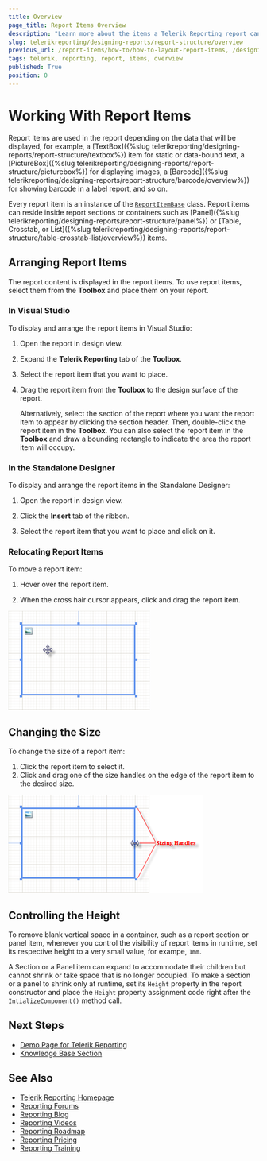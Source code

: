 ```yaml
---
title: Overview
page_title: Report Items Overview
description: "Learn more about the items a Telerik Reporting report can contain, how you may arrange them and control their layouts."
slug: telerikreporting/designing-reports/report-structure/overview
previous_url: /report-items/how-to/how-to-layout-report-items, /designing-reports-understanding-report-structure
tags: telerik, reporting, report, items, overview
published: True
position: 0
---
```


# Working With Report Items

Report items are used in the report depending on the data that will be displayed, for example, a [TextBox]({%slug telerikreporting/designing-reports/report-structure/textbox%}) item for static or data-bound text, a [PictureBox]({%slug telerikreporting/designing-reports/report-structure/picturebox%}) for displaying images, a [Barcode]({%slug telerikreporting/designing-reports/report-structure/barcode/overview%}) for showing barcode in a label report, and so on.

Every report item is an instance of the [`ReportItemBase`](/api/Telerik.Reporting.ReportItemBase) class. Report items can reside inside report sections or containers such as [Panel]({%slug telerikreporting/designing-reports/report-structure/panel%}) or [Table, Crosstab, or List]({%slug telerikreporting/designing-reports/report-structure/table-crosstab-list/overview%}) items.

## Arranging Report Items

The report content is displayed in the report items. To use report items, select them from the **Toolbox** and place them on your report.

### In Visual Studio

To display and arrange the report items in Visual Studio:

1. Open the report in design view.

1. Expand the __Telerik Reporting__ tab of the **Toolbox**.

1. Select the report item that you want to place.

1. Drag the report item from the **Toolbox** to the design surface of the report.

	Alternatively, select the section of the report where you want the report item to appear by clicking the section header. Then, double-click the report item in the **Toolbox**. You can also select the report item in the **Toolbox** and draw a bounding rectangle to indicate the area the report item will occupy.

### In the Standalone Designer

To display and arrange the report items in the Standalone Designer:

1. Open the report in design view.

1. Click the __Insert__ tab of the ribbon.

1. Select the report item that you want to place and click on it.

### Relocating Report Items

To move a report item:

1. Hover over the report item.

1. When the cross hair cursor appears, click and drag the report item.

![Cross Hair Cursor in a Selected PictureBox item](images/ReportDesign002.png)

## Changing the Size 

To change the size of a report item:

1. Click the report item to select it.
1. Click and drag one of the size handles on the edge of the report item to the desired size.

![Resizing Cursor in a Selected PictureBox item](images/ReportDesign003.png)

## Controlling the Height

To remove blank vertical space in a container, such as a report section or panel item, whenever you control the visibility of report items in runtime, set its respective height to a very small value, for exampe, `1mm`.

A Section or a Panel item can expand to accommodate their children but cannot shrink or take space that is no longer occupied. To make a section or a panel to shrink only at runtime, set its `Height` property in the report constructor and place the `Height` property assignment code right after the `IntializeComponent()` method call.

## Next Steps

* [Demo Page for Telerik Reporting](https://demos.telerik.com/reporting)
* [Knowledge Base Section](/knowledge-base)

## See Also

* [Telerik Reporting Homepage](https://www.telerik.com/products/reporting)
* [Reporting Forums](https://www.telerik.com/forums/reporting)
* [Reporting Blog](https://www.telerik.com/blogs/tag/reporting)
* [Reporting Videos](https://www.telerik.com/videos/reporting)
* [Reporting Roadmap](https://www.telerik.com/support/whats-new/reporting/roadmap)
* [Reporting Pricing](https://www.telerik.com/purchase/individual/reporting)
* [Reporting Training](https://learn.telerik.com/learn/course/external/view/elearning/19/reporting-report-server-training)
